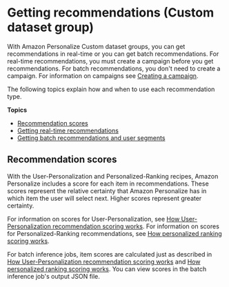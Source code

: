 # Getting recommendations \(Custom dataset group\)<a name="getting-recommendations"></a>

 With Amazon Personalize Custom dataset groups, you can get recommendations in real\-time or you can get batch recommendations\. For real\-time recommendations, you must create a campaign before you get recommendations\. For batch recommendations, you don't need to create a campaign\. For information on campaigns see [Creating a campaign](campaigns.md)\. 

 The following topics explain how and when to use each recommendation type\. 

**Topics**
+ [Recommendation scores](#how-scores-work)
+ [Getting real\-time recommendations](getting-real-time-recommendations.md)
+ [Getting batch recommendations and user segments](recommendations-batch.md)

## Recommendation scores<a name="how-scores-work"></a>

 With the User\-Personalization and Personalized\-Ranking recipes, Amazon Personalize includes a score for each item in recommendations\. These scores represent the relative certainty that Amazon Personalize has in which item the user will select next\. Higher scores represent greater certainty\. 

For information on scores for User\-Personalization, see [How User\-Personalization recommendation scoring works](recommendations.md#how-recommendation-scoring-works)\. For information on scores for Personalized\-Ranking recommendations, see [How personalized ranking scoring works](rankings.md#how-ranking-scoring-works)\. 

 For batch inference jobs, item scores are calculated just as described in [How User\-Personalization recommendation scoring works](recommendations.md#how-recommendation-scoring-works) and [How personalized ranking scoring works](rankings.md#how-ranking-scoring-works)\. You can view scores in the batch inference job's output JSON file\. 